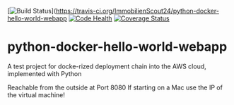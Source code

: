 [![Build Status](https://travis-ci.org/ImmobilienScout24/python-docker-hello-world-webapp.svg?branch=master)](https://travis-ci.org/ImmobilienScout24/python-docker-hello-world-webapp
[![Code Health](https://landscape.io/github/ImmobilienScout24/python-docker-hello-world-webapp/master/landscape.svg?style=flat)](https://landscape.io/github/ImmobilienScout24/python-docker-hello-world-webapp/master)
[![Coverage Status](https://coveralls.io/repos/ImmobilienScout24/python-docker-hello-world-webapp/badge.svg?branch=master&service=github)](https://coveralls.io/github/ImmobilienScout24/python-docker-hello-world-webapp?branch=master)

# python-docker-hello-world-webapp
A test project for docke-rized deployment chain into the AWS cloud, implemented with Python

Reachable from the outside at Port 8080
If starting on a Mac use the IP of the virtual machine!
